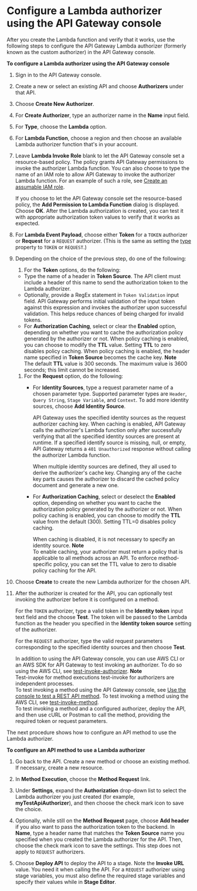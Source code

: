 # Configure a Lambda authorizer using the API Gateway console<a name="configure-api-gateway-lambda-authorization-with-console"></a>

 After you create the Lambda function and verify that it works, use the following steps to configure the API Gateway Lambda authorizer \(formerly known as the custom authorizer\) in the API Gateway console\. 

**To configure a Lambda authorizer using the API Gateway console**

1.  Sign in to the API Gateway console\. 

1.  Create a new or select an existing API and choose **Authorizers** under that API\. 

1.  Choose **Create New Authorizer**\. 

1.  For **Create Authorizer**, type an authorizer name in the **Name** input field\. 

1.  For **Type**, choose the **Lambda** option\. 

1.  For **Lambda Function**, choose a region and then choose an available Lambda authorizer function that's in your account\. 

1.  Leave **Lambda Invoke Role** blank to let the API Gateway console set a resource\-based policy\. The policy grants API Gateway permissions to invoke the authorizer Lambda function\. You can also choose to type the name of an IAM role to allow API Gateway to invoke the authorizer Lambda function\. For an example of such a role, see [Create an assumable IAM role](integrating-api-with-aws-services-lambda.md#api-as-lambda-proxy-setup-iam-role-policies)\. 

    If you choose to let the API Gateway console set the resource\-based policy, the **Add Permission to Lambda Function** dialog is displayed\. Choose **OK**\. After the Lambda authorization is created, you can test it with appropriate authorization token values to verify that it works as expected\. 

1.  For **Lambda Event Payload**, choose either **Token** for a `TOKEN` authorizer or **Request** for a `REQUEST` authorizer\. \(This is the same as setting the [type](https://docs.aws.amazon.com/apigateway/latest/api/API_Authorizer.html#type) property to `TOKEN` or `REQUEST`\.\) 

1. Depending on the choice of the previous step, do one of the following:

   1.  For the **Token** options, do the following: 
      + Type the name of a header in **Token Source**\. The API client must include a header of this name to send the authorization token to the Lambda authorizer\. 
      + Optionally, provide a RegEx statement in `Token Validation` input field\. API Gateway performs initial validation of the input token against this expression and invokes the authorizer upon successful validation\. This helps reduce chances of being charged for invalid tokens\.
      + For **Authorization Caching**, select or clear the **Enabled** option, depending on whether you want to cache the authorization policy generated by the authorizer or not\. When policy caching is enabled, you can choose to modify the **TTL** value\. Setting **TTL** to zero disables policy caching\. When policy caching is enabled, the header name specified in **Token Source** becomes the cache key\.
**Note**  
The default **TTL** value is 300 seconds\. The maximum value is 3600 seconds; this limit cannot be increased\.

   1. For the **Request** option, do the following:
      + For **Identity Sources**, type a request parameter name of a chosen parameter type\. Supported parameter types are `Header`, `Query String`, `Stage Variable`, and `Context`\. To add more identity sources, choose **Add Identity Source**\. 

        API Gateway uses the specified identity sources as the request authorizer caching key\. When caching is enabled, API Gateway calls the authorizer's Lambda function only after successfully verifying that all the specified identity sources are present at runtime\. If a specified identify source is missing, null, or empty, API Gateway returns a `401 Unauthorized` response without calling the authorizer Lambda function\. 

        When multiple identity sources are defined, they all used to derive the authorizer's cache key\. Changing any of the cache key parts causes the authorizer to discard the cached policy document and generate a new one\.
      + For **Authorization Caching**, select or deselect the **Enabled** option, depending on whether you want to cache the authorization policy generated by the authorizer or not\. When policy caching is enabled, you can choose to modify the **TTL** value from the default \(300\)\. Setting TTL=0 disables policy caching\.

        When caching is disabled, it is not necessary to specify an identity source\.
**Note**  
 To enable caching, your authorizer must return a policy that is applicable to all methods across an API\. To enforce method\-specific policy, you can set the TTL value to zero to disable policy caching for the API\. 

1. Choose **Create** to create the new Lambda authorizer for the chosen API\.

1.  After the authorizer is created for the API, you can optionally test invoking the authorizer before it is configured on a method\. 

    For the `TOKEN` authorizer, type a valid token in the **Identity token** input text field and the choose **Test**\. The token will be passed to the Lambda function as the header you specified in the **Identity token source** setting of the authorizer\. 

    For the `REQUEST` authorizer, type the valid request parameters corresponding to the specified identity sources and then choose **Test**\. 

    In addition to using the API Gateway console, you can use AWS CLI or an AWS SDK for API Gateway to test invoking an authorizer\. To do so using the AWS CLI, see [test\-invoke\-authorizer](https://docs.aws.amazon.com/cli/latest/reference/apigateway/test-invoke-authorizer.html)\. 
**Note**  
Test\-invoke for method executions test\-invoke for authorizers are independent processes\.   
To test invoking a method using the API Gateway console, see [Use the console to test a REST API method](how-to-test-method.md)\. To test invoking a method using the AWS CLI, see [test\-invoke\-method](https://docs.aws.amazon.com/cli/latest/reference/apigateway/test-invoke-method.html)\.   
To test invoking a method and a configured authorizer, deploy the API, and then use cURL or Postman to call the method, providing the required token or request parameters\.

 The next procedure shows how to configure an API method to use the Lambda authorizer\. 

**To configure an API method to use a Lambda authorizer**

1.  Go back to the API\. Create a new method or choose an existing method\. If necessary, create a new resource\. 

1.  In **Method Execution**, choose the **Method Request** link\. 

1.  Under **Settings**, expand the **Authorization** drop\-down list to select the Lambda authorizer you just created \(for example, **myTestApiAuthorizer**\), and then choose the check mark icon to save the choice\. 

1.  Optionally, while still on the **Method Request** page, choose **Add header** if you also want to pass the authorization token to the backend\. In **Name**, type a header name that matches the **Token Source** name you specified when you created the Lambda authorizer for the API\. Then, choose the check mark icon to save the settings\. This step does not apply to `REQUEST` authorizers\. 

1. Choose **Deploy API** to deploy the API to a stage\. Note the **Invoke URL** value\. You need it when calling the API\. For a `REQUEST` authorizer using stage variables, you must also define the required stage variables and specify their values while in **Stage Editor**\. 